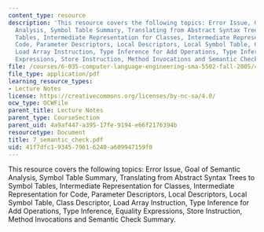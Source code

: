 ```yaml
---
content_type: resource
description: 'This resource covers the following topics: Error Issue, Goal of Semantic
  Analysis, Symbol Table Summary, Translating from Abstract Syntax Trees to Symbol
  Tables, Intermediate Representation for Classes, Intermediate Representation for
  Code, Parameter Descriptors, Local Descriptors, Local Symbol Table, Class Descriptor,
  Load Array Instruction, Type Inference for Add Operations, Type Inference, Equality
  Expressions, Store Instruction, Method Invocations and Semantic Check Summary.'
file: /courses/6-035-computer-language-engineering-sma-5502-fall-2005/41f7dfc1934579616240a609947159f0_7_semantic_check.pdf
file_type: application/pdf
learning_resource_types:
- Lecture Notes
license: https://creativecommons.org/licenses/by-nc-sa/4.0/
ocw_type: OCWFile
parent_title: Lecture Notes
parent_type: CourseSection
parent_uid: 4a9af447-a395-17fe-9194-e66f2176394b
resourcetype: Document
title: 7_semantic_check.pdf
uid: 41f7dfc1-9345-7961-6240-a609947159f0
---
```

This resource covers the following topics: Error Issue, Goal of Semantic Analysis, Symbol Table Summary, Translating from Abstract Syntax Trees to Symbol Tables, Intermediate Representation for Classes, Intermediate Representation for Code, Parameter Descriptors, Local Descriptors, Local Symbol Table, Class Descriptor, Load Array Instruction, Type Inference for Add Operations, Type Inference, Equality Expressions, Store Instruction, Method Invocations and Semantic Check Summary.